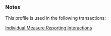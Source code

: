 ### Notes

This profile is used in the following transactions:

[Individual Measure Reporting Interactions](indv-reporting.html)

 <br />

